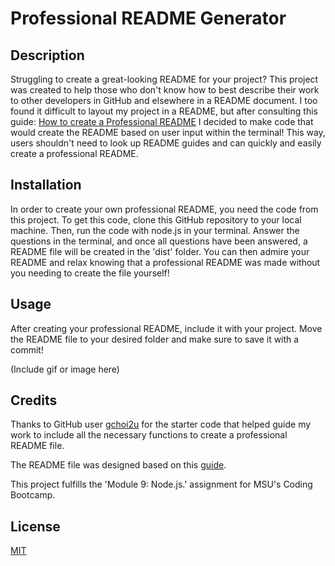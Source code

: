 # Professional README Generator

## Description

Struggling to create a great-looking README for your project? This project was created to help those who don't know how to best describe their work to other developers in GitHub and elsewhere in a README document. I too found it difficult to layout my project in a README, but after consulting this guide:
[How to create a Professional README](https://coding-boot-camp.github.io/full-stack/github/professional-readme-guide)
I decided to make code that would create the README based on user input within the terminal! This way, users shouldn't need to look up README guides and can quickly and easily create a professional README.

## Installation

In order to create your own professional README, you need the code from this project. To get this code, clone this GitHub repository to your local machine. Then, run the code with node.js in your terminal.
Answer the questions in the terminal, and once all questions have been answered, a README file will be created in the 'dist' folder. You can then admire your README and relax knowing that a professional README was made without you needing to create the file yourself!

## Usage

After creating your professional README, include it with your project. Move the README file to your desired folder and make sure to save it with a commit!

(Include gif or image here)

## Credits

Thanks to GitHub user [gchoi2u](https://github.com/gchoi2u) for the starter code that helped guide my work to include all the necessary functions to create a professional README file.

The README file was designed based on this [guide](https://coding-boot-camp.github.io/full-stack/github/professional-readme-guide).

This project fulfills the 'Module 9: Node.js.' assignment for MSU's Coding Bootcamp.

## License

[MIT](https://choosealicense.com/licenses/mit/)